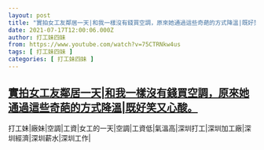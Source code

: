```yaml
---
layout: post
title: "實拍女工友鄰居一天|和我一樣沒有錢買空調，原來她通過這些奇葩的方式降溫|既好笑又心酸。"
date: 2021-07-17T12:00:06.000Z
author: 打工妹四妹
from: https://www.youtube.com/watch?v=75CTRNkw4us
tags: [ 打工妹四妹 ]
categories: [ 打工妹四妹 ]
---
```

<!--1626523206000-->
[實拍女工友鄰居一天|和我一樣沒有錢買空調，原來她通過這些奇葩的方式降溫|既好笑又心酸。](https://www.youtube.com/watch?v=75CTRNkw4us)
------

<div>
打工妹|廠妹|空調|工資|女工的一天|空調|工資低|氣溫高|深圳打工|深圳加工廠|深圳經濟|深圳薪水|深圳工作|
</div>
